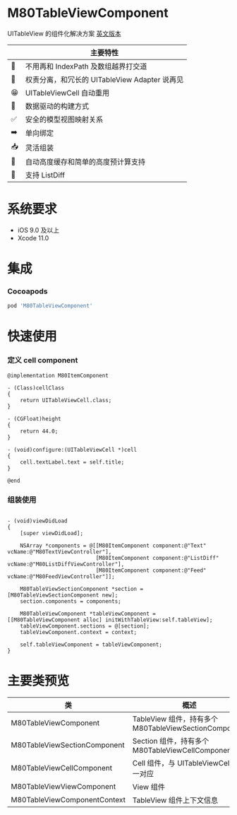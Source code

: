 # M80TableViewComponent

UITableView 的组件化解决方案 [英文版本](./../README.md)

|         | 主要特性  |
----------|-----------------
🙅 | 不用再和 IndexPath 及数组越界打交道
👋 | 权责分离，和冗长的 UITableView Adapter 说再见
😁 | UITableViewCell 自动重用
🏡 | 数据驱动的构建方式
✅ | 安全的模型视图映射关系
➡️ | 单向绑定
📥 | 灵活组装
🚀 | 自动高度缓存和简单的高度预计算支持
🔑 | 支持 ListDiff


# 系统要求

* iOS 9.0 及以上
* Xcode 11.0

# 集成

### Cocoapods

```ruby
pod 'M80TableViewComponent'
```


# 快速使用

### 定义 cell component

```objc
@implementation M80ItemComponent

- (Class)cellClass
{
    return UITableViewCell.class;
}

- (CGFloat)height
{
    return 44.0;
}

- (void)configure:(UITableViewCell *)cell
{
    cell.textLabel.text = self.title;
}

@end

```

### 组装使用

```objc

- (void)viewDidLoad
{
    [super viewDidLoad];

    NSArray *components = @[[M80ItemComponent component:@"Text" vcName:@"M80TextViewController"],
                            [M80ItemComponent component:@"ListDiff" vcName:@"M80ListDiffViewController"],
                            [M80ItemComponent component:@"Feed" vcName:@"M80FeedViewController"]];
    
    M80TableViewSectionComponent *section = [M80TableViewSectionComponent new];
    section.components = components;
    
    M80TableViewComponent *tableViewComponent = [[M80TableViewComponent alloc] initWithTableView:self.tableView];
    tableViewComponent.sections = @[section];
    tableViewComponent.context = context;
    
    self.tableViewComponent = tableViewComponent;
}

```



# 主要类预览
|   类      | 概述 |
----------|-----------------
M80TableViewComponent | TableView 组件，持有多个 M80TableViewSectionComponent
M80TableViewSectionComponent | Section 组件，持有多个 M80TableViewCellComponent 
M80TableViewCellComponent | Cell 组件，与 UITableViewCell 一一对应
M80TableViewViewComponent | View 组件
M80TableViewComponentContext | TableView 组件上下文信息



